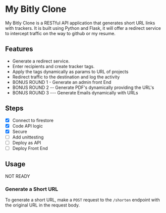 # My Bitly Clone

My Bitly Clone is a RESTful API application that generates short URL links with trackers. It is built using Python and Flask, it will offer a redirect service to intercept traffic on the way to github or my resume.

## Features

- Generate a redirect service.
- Enter recipients and create tracker tags.
- Apply the tags dynamically as params to URL of projects
- Redirect traffic to the destination and log the activity
- BONUS ROUND 1 - Generate an admin front End
- BONUS ROUND 2 -- Generate PDF's dynamically providing the URL's
- BONUS ROUND 3 --- Generate Emails dynamically with URLs 


## Steps

- [x] Connect to firestore
- [x] Code API logic
- [x] Secure
- [ ] Add unittesting
- [ ] Deploy as API
- [ ] Deploy Front End

## Usage

NOT READY


### Generate a Short URL

To generate a short URL, make a `POST` request to the `/shorten` endpoint with the original URL in the request body.
